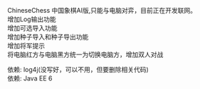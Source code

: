 ChineseChess 中国象棋AI版,只能与电脑对弈，目前正在开发联网。  
增加Log输出功能  
增加可选导入功能  
增加种子导入和种子导出功能  
增加将军提示  
将电脑红方与电脑黑方统一为切换电脑方，增加双人对战

依赖: log4j(没写好，可以不用，但要删除相关代码)  
依赖: Java EE 6  
